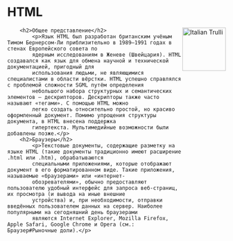 
 <h1>HTML</h1>

  
<img src="https://user-images.githubusercontent.com/43417474/51785239-3d4bae80-216e-11e9-83bf-7b1bc0e3d153.jpg" alt="Italian Trulli " height="100" align="right">







        <h2>Общее представление</h2>
            <p>Язык HTML был разработан британским учёным Тимом Бернерсом-Ли приблизительно в 1989—1991 годах в стенах Европейского совета по 
            ядерным исследованиям в Женеве (Швейцария). HTML создавался как язык для обмена научной и технической документацией, пригодный для 
            использования людьми, не являющимися специалистами в области вёрстки. HTML успешно справлялся с проблемой сложности SGML путём определения 
            небольшого набора структурных и семантических элементов — дескрипторов. Дескрипторы также часто называют «тегами». С помощью HTML можно 
            легко создать относительно простой, но красиво оформленный документ. Помимо упрощения структуры документа, в HTML внесена поддержка 
            гипертекста. Мультимедийные возможности были добавлены позже.</p>
        <h2>Браузеры</h2>
            <p>Текстовые документы, содержащие разметку на языке HTML (такие документы традиционно имеют расширение .html или .htm), обрабатываются 
            специальными приложениями, которые отображают документ в его форматированном виде. Такие приложения, называемые «браузерами» или «интернет-
            обозревателями», обычно предоставляют пользователю удобный интерфейс для запроса веб-страниц, их просмотра (и вывода на иные внешние 
            устройства) и, при необходимости, отправки введённых пользователем данных на сервер. Наиболее популярными на сегодняшний день браузерами 
            являются Internet Explorer, Mozilla Firefox, Apple Safari, Google Chrome и Opera (см.: Браузер#Рыночные доли).</p>

